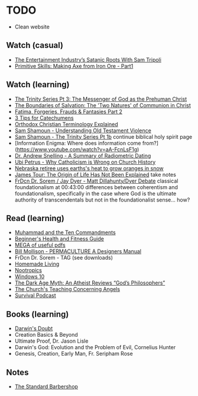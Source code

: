 # TODO

- Clean website

## Watch (casual)

- [The Entertainment Industry’s Satanic Roots With Sam Tripoli](https://censoredbyjack.com/watch?id=5f517dd4af4ce8069e63da9d)
- [Primitive Skills: Making Axe from Iron Ore - Part1](https://www.youtube.com/watch?v=STFeW0cbB7c)

## Watch (learning)

- [The Trinity Series Pt 3: The Messenger of God as the Prehuman Christ](https://www.youtube.com/watch?v=QsfdzNqE-sc)
- [The Boundaries of Salvation: The 'Two Natures' of Communion in Christ](https://www.youtube.com/watch?v=9fxv_PTFcKk&feature=youtu.be)
- [Fatima, Forgeries, Frauds & Fantasies Part 2](https://www.youtube.com/watch?v=gl-iALPStkA&feature=youtu.be)
- [3 Tips for Catechumens](https://www.youtube.com/watch?v=iW3WIe0EAhY&feature=youtu.be)
- [Orthodox Christian Terminology Explained](https://www.youtube.com/watch?v=-cewpEaOUEo)
- [Sam Shamoun - Understanding Old Testament Violence](https://www.youtube.com/watch?v=ly-_DC7_CK8)
- [Sam Shamoun - The Trinity Series Pt 1b](https://www.youtube.com/watch?v=VnRHvB_S_K4) continue biblical holy spirit page
- [Information Enigma: Where does information come from?] (https://www.youtube.com/watch?v=aA-FcnLsF1g)
- [Dr. Andrew Snelling - A Summary of Radiometric Dating](https://www.youtube.com/watch?v=5la7SoO6FfY)
- [Ubi Petrus - Why Catholicism is Wrong on Church History](https://www.youtube.com/watch?v=ibZN9U3kbzw)
- [Nebraska retiree uses earths's heat to grow oranges in snow](https://www.youtube.com/watch?v=ZD_3_gsgsnk&app=desktop)
- [James Tour: The Origin of Life Has Not Been Explained](https://www.youtube.com/watch?v=r4sP1E1Jd_Y&app=desktop) take notes
- [FrDcn Dr. Sorem / Jay Dyer - Matt Dillahunty/Dyer Debate](https://www.youtube.com/watch?v=bRCmZhWdyDE&feature=youtu.be) classical foundationalism at 00:43:00 differences between coherentism and foundationalism, specifically in the case where God is the ultimate authority of transcendentals but not in the foundationalist sense... how?

## Read (learning)

- [Muhammad and the Ten Commandments](https://answeringislamblog.wordpress.com/2020/09/23/muhammad-and-the-ten-commandments/)
- [Beginner's Health and Fitness Guide](http://liamrosen.com/fitness.html)
- [MEGA of useful pdfs](https://mega.nz/folder/F5gWSC5Z#EBSiSty3JW9-uJ6BKGpIVw)
- [Bill Mollison - PERMACULTURE A Designers Manual](https://drive.google.com/file/d/0Bw7yk9jZkHgHV1VwZ2Q4dGNxSW8/view)
- FrDcn Dr. Sorem - TAG (see downloads)
- [Homemade Living](https://pastebin.com/R59gRsPM)
- [Nootropics](https://en.m.wikipedia.org/wiki/Nootropic)
- [Windows 10](https://wiki.installgentoo.com/wiki/Windows_10)
- [The Dark Age Myth: An Atheist Reviews “God’s Philosophers”](https://strangenotions.com/gods-philosophers/)
- [The Church's Teaching Concerning Angels](http://orthodoxinfo.com/death/angels2.aspx)
- [Survival Podcast](http://www.thesurvivalpodcast.com/)

## Books (learning)

- [Darwin's Doubt](https://www.amazon.com/Darwins-Doubt-Explosive-Origin-Intelligent/dp/0062071483)
- Creation Basics & Beyond
- Ultimate Proof, Dr. Jason Lisle
- Darwin's God: Evolution and the Problem of Evil, Cornelius Hunter
- Genesis, Creation, Early Man, Fr. Seripham Rose

## Notes

- [The Standard Barbershop](https://www.thestandardbarbershop.com/)
